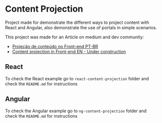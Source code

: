 # Content Projection

Project made for demonstrate the different ways to project content with React and Angular, also demonstrate the use of portals in simple scenarios. 

This project was made for an Article on medium and dev community:

- [Projeção de conteúdo no Front-end PT-BR]()
- [Content projection in Front-end EN - Under construction]()

## React

To check the React example go to `react-content-projection` folder and check the `README.md` for instructions

## Angular

To check the Angular example go to `ng-content-projection` folder and check the `README.md` for instructions
